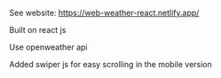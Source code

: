 See website: https://web-weather-react.netlify.app/

Built on react js

Use openweather api

Added swiper js for easy scrolling in the mobile version
